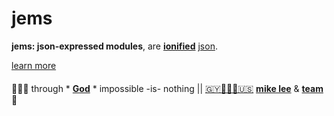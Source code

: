# jems

**jems: json-expressed modules**, are
[**ionified**](https://github.com/ionify/about/blob/public/ions/ion.md#ion)
[json](http://json.org/).

[learn more](./about/jems.md)
####

🙇🏾‍♂️ through * [**God**](LICENSE.txt) * impossible -is- nothing ||
[🇬🇾👨🏾‍💻🇺🇸](https://en.wikipedia.org/wiki/Guyana)
[**mike lee**](https://github.com/iskitz) &
[**team**](https://github.com/orgs/ionify/people)
🤎
